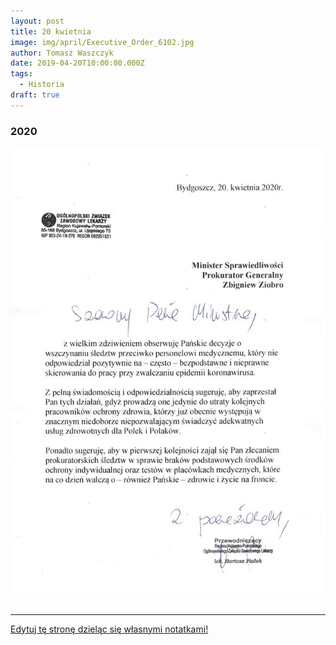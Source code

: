```yaml
---
layout: post
title: 20 kwietnia
image: img/april/Executive_Order_6102.jpg
author: Tomasz Waszczyk
date: 2019-04-20T10:00:00.000Z
tags:
  - Historia
draft: true
---
```


### 2020

<img src="./img/april/lekarzewniosek.jpg"><br><br>

---

<a href="https://github.com/TomaszWaszczyk/historia.waszczyk.com/edit/master/src/content/april-20.md" target="_blank">Edytuj tę stronę dzieląc się własnymi notatkami!</a>
